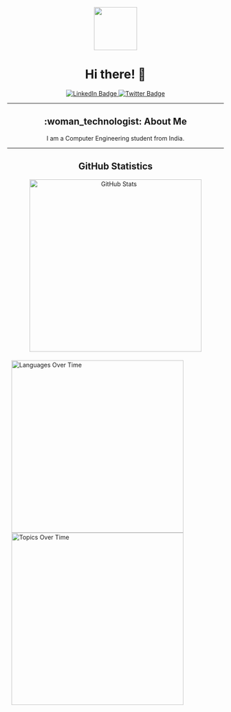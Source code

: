 <div align="center">
  <img src="https://media.giphy.com/media/M9gbBd9nbDrOTu1Mqx/giphy.gif" width="100"/>
  <h1>Hi there! 👋</h1>
</div>

<div align="center">
  <a href="http://www.linkedin.com/in/isha-bule-23a51820b">
    <img src="https://img.shields.io/badge/LinkedIn-blue?style=for-the-badge&logo=linkedin&logoColor=white" alt="LinkedIn Badge"/>
  </a>
  <a href="https://twitter.com/BuleIsha?t=6yVoEI64la2S8_qlZa2mSg&s=08">
    <img src="https://img.shields.io/badge/Twitter-green?style=for-the-badge&logo=twitter&logoColor=white" alt="Twitter Badge"/>
  </a>
</div>

<hr>

<div align="center">
  <h2>:woman_technologist: About Me</h2>
  <p>I am a Computer Engineering student from India.</p>
</div>

<hr>

<div align="center">
  <h2>GitHub Statistics</h2>
  <div style="display: flex; justify-content: center;">
    <div style="margin: 0 10px;">
      <a href="https://stats.quine.sh/isha-73/github?theme=dark">
        <img src="https://stats.quine.sh/isha-73/github?theme=dark" alt="GitHub Stats" width="400" />
      </a>
    </div>
  </div>
</div>

<div  style="display: flex; flex-direction:column; justify-content: center; margin-top: 20px;">
  <div style="margin: 0 10px;">
    <a href="https://stats.quine.sh/isha-73/languages-over-time?theme=dark">
      <img src="https://stats.quine.sh/isha-73/languages-over-time?theme=dark" alt="Languages Over Time" width="400" />
    </a>
  </div>
  <div style="margin: 0 10px;">
    <a href="https://stats.quine.sh/isha-73/topics-over-time?theme=dark">
      <img src="https://stats.quine.sh/isha-73/topics-over-time?theme=dark" alt="Topics Over Time" width="400" />
    </a>
  </div>
</div>
